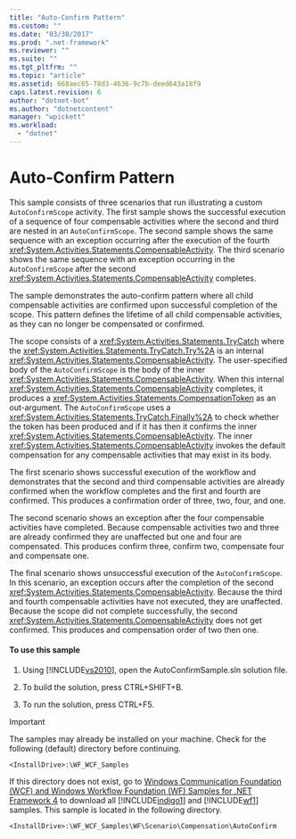 ```yaml
---
title: "Auto-Confirm Pattern"
ms.custom: ""
ms.date: "03/30/2017"
ms.prod: ".net-framework"
ms.reviewer: ""
ms.suite: ""
ms.tgt_pltfrm: ""
ms.topic: "article"
ms.assetid: 668aec65-78d3-4636-9c7b-deed643a18f9
caps.latest.revision: 6
author: "dotnet-bot"
ms.author: "dotnetcontent"
manager: "wpickett"
ms.workload: 
  - "dotnet"
---
```

# Auto-Confirm Pattern
This sample consists of three scenarios that run illustrating a custom `AutoConfirmScope` activity. The first sample shows the successful execution of a sequence of four compensable activities where the second and third are nested in an `AutoConfirmScope`. The second sample shows the same sequence with an exception occurring after the execution of the fourth <xref:System.Activities.Statements.CompensableActivity>. The third scenario shows the same sequence with an exception occurring in the `AutoConfirmScope` after the second <xref:System.Activities.Statements.CompensableActivity> completes.  
  
 The sample demonstrates the auto-confirm pattern where all child compensable activities are confirmed upon successful completion of the scope. This pattern defines the lifetime of all child compensable activities, as they can no longer be compensated or confirmed.  
  
 The scope consists of a <xref:System.Activities.Statements.TryCatch> where the <xref:System.Activities.Statements.TryCatch.Try%2A> is an internal <xref:System.Activities.Statements.CompensableActivity>. The user-specified body of the `AutoConfirmScope` is the body of the inner <xref:System.Activities.Statements.CompensableActivity>. When this internal <xref:System.Activities.Statements.CompensableActivity> completes, it produces a <xref:System.Activities.Statements.CompensationToken> as an out-argument. The `AutoConfirmScope` uses a <xref:System.Activities.Statements.TryCatch.Finally%2A> to check whether the token has been produced and if it has then it confirms the inner <xref:System.Activities.Statements.CompensableActivity>. The inner <xref:System.Activities.Statements.CompensableActivity> invokes the default compensation for any compensable activities that may exist in its body.  
  
 The first scenario shows successful execution of the workflow and demonstrates that the second and third compensable activities are already confirmed when the workflow completes and the first and fourth are confirmed. This produces a confirmation order of three, two, four, and one.  
  
 The second scenario shows an exception after the four compensable activities have completed. Because compensable activities two and three are already confirmed they are unaffected but one and four are compensated. This produces confirm three, confirm two, compensate four and compensate one.  
  
 The final scenario shows unsuccessful execution of the `AutoConfirmScope`. In this scenario, an exception occurs after the completion of the second <xref:System.Activities.Statements.CompensableActivity>. Because the third and fourth compensable activities have not executed, they are unaffected. Because the scope did not complete successfully, the second <xref:System.Activities.Statements.CompensableActivity> does not get confirmed. This produces and compensation order of two then one.  
  
#### To use this sample  
  
1.  Using [!INCLUDE[vs2010](../../../../includes/vs2010-md.md)], open the AutoConfirmSample.sln solution file.  
  
2.  To build the solution, press CTRL+SHIFT+B.  
  
3.  To run the solution, press CTRL+F5.  
  
> [!IMPORTANT]
>  The samples may already be installed on your machine. Check for the following (default) directory before continuing.  
>   
>  `<InstallDrive>:\WF_WCF_Samples`  
>   
>  If this directory does not exist, go to [Windows Communication Foundation (WCF) and Windows Workflow Foundation (WF) Samples for .NET Framework 4](http://go.microsoft.com/fwlink/?LinkId=150780) to download all [!INCLUDE[indigo1](../../../../includes/indigo1-md.md)] and [!INCLUDE[wf1](../../../../includes/wf1-md.md)] samples. This sample is located in the following directory.  
>   
>  `<InstallDrive>:\WF_WCF_Samples\WF\Scenario\Compensation\AutoConfirm`